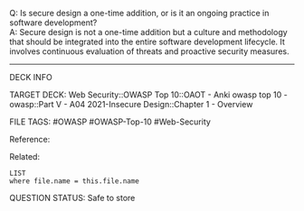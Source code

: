 Q: Is secure design a one-time addition, or is it an ongoing practice in software development?  
A: Secure design is not a one-time addition but a culture and methodology that should be integrated into the entire software development lifecycle. It involves continuous evaluation of threats and proactive security measures.
<!--ID: 1697070654811-->

---

DECK INFO

TARGET DECK: Web Security::OWASP Top 10::OAOT - Anki owasp top 10 - owasp::Part V - A04 2021-Insecure Design::Chapter 1 - Overview

FILE TAGS: #OWASP #OWASP-Top-10 #Web-Security

Reference:

Related:

```dataview
LIST
where file.name = this.file.name
```

QUESTION STATUS: Safe to store